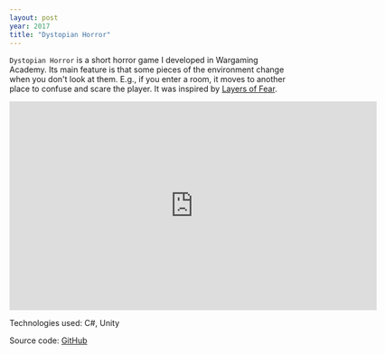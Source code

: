 ```yaml
---
layout: post
year: 2017
title: "Dystopian Horror"
---
```


`Dystopian Horror` is a short horror game I developed in Wargaming Academy. Its main feature is that some pieces of the environment change when you don't look at them. E.g., if you enter a room, it moves to another place to confuse and scare the player. It was inspired by [Layers of Fear](https://youtu.be/CyDs5UJfvks).  

<iframe width="650" height="370" src="https://www.youtube.com/embed/fAWWG4Pqa9o" frameborder="0" allow="accelerometer; autoplay; clipboard-write; encrypted-media; gyroscope; picture-in-picture" allowfullscreen></iframe>

Technologies used: C#, Unity
  
Source code: [GitHub](https://github.com/binary-machinery/DystopianHorror)